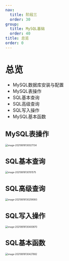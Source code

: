 ```yaml
---
nav:
  title: 阶段三
  order: 30
group:
  title: MySQL基础
  order: 40
title: 总览
order: 0
---
```


# 总览

- MySQL数据库安装与配置
- MySQL表操作
- SQL基本查询
- SQL高级查询
- SQL写入操作
- MySQL基本函数

## MySQL表操作

 <img src="https://wsk-mweb.oss-cn-hangzhou.aliyuncs.com/ipic/2021-06-18-050031.png" alt="image-20210618130027134" style="zoom:50%;" />

## SQL基本查询

<img src="https://wsk-mweb.oss-cn-hangzhou.aliyuncs.com/ipic/2021-06-18-050156.png" alt="image-20210618130151575" style="zoom:50%;" />

## SQL高级查询

<img src="https://wsk-mweb.oss-cn-hangzhou.aliyuncs.com/ipic/2021-06-18-050304.png" alt="image-20210618130259083" style="zoom:50%;" />

## SQL写入操作

<img src="https://wsk-mweb.oss-cn-hangzhou.aliyuncs.com/ipic/2021-06-18-050405.png" alt="image-20210618130400870" style="zoom:50%;" />

## SQL基本函数

<img src="/Users/wuxiao/Library/Application Support/typora-user-images/image-20210618130427882.png" alt="image-20210618130427882" style="zoom:50%;" />

